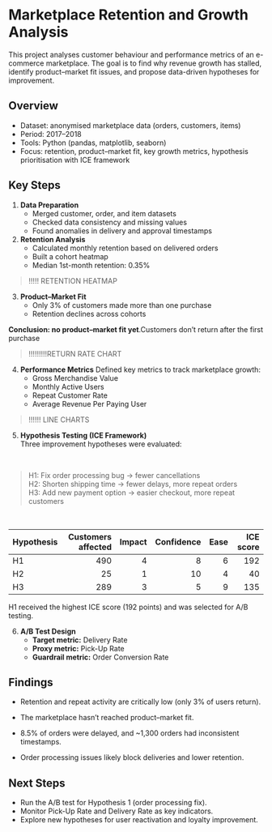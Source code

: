 # Marketplace Retention and Growth Analysis

This project analyses customer behaviour and performance metrics of an e-commerce marketplace.
The goal is to find why revenue growth has stalled, identify product–market fit issues, and propose data-driven hypotheses for improvement.

## Overview

* Dataset: anonymised marketplace data (orders, customers, items)
* Period: 2017–2018
* Tools: Python (pandas, matplotlib, seaborn)
* Focus: retention, product–market fit, key growth metrics, hypothesis prioritisation with ICE framework

## Key Steps

1. **Data Preparation**
    - Merged customer, order, and item datasets
    - Checked data consistency and missing values
    - Found anomalies in delivery and approval timestamps
2. **Retention Analysis**
     - Calculated monthly retention based on delivered orders
     - Built a cohort heatmap
     - Median 1st-month retention: 0.35%
> !!!!! RETENTION HEATMAP

3. **Product–Market Fit**
    - Only 3% of customers made more than one purchase
    - Retention declines across cohorts

**Conclusion: no product–market fit yet**.Customers don’t return after the first purchase
> !!!!!!!!!RETURN RATE CHART

4. **Performance Metrics**
Defined key metrics to track marketplace growth:
    - Gross Merchandise Value
    - Monthly Active Users
    - Repeat Customer Rate
    - Average Revenue Per Paying User

> !!!!!! LINE CHARTS

5. **Hypothesis Testing (ICE Framework)**
<br>Three improvement hypotheses were evaluated:
<br>

> H1: Fix order processing bug → fewer cancellations
> <br>H2: Shorten shipping time → fewer delays, more repeat orders
>  <br>H3: Add new payment option → easier checkout, more repeat customers

<br>

| Hypothesis | Customers affected | Impact | Confidence | Ease | ICE score |
|:------------|-------------------:|--------:|-------------:|------:|-----------:|
| H1          | 490                | 4       | 8           | 6     | 192        |
| H2          | 25                 | 1       | 10          | 4     | 40         |
| H3          | 289                | 3       | 5           | 9     | 135        |


H1 received the highest ICE score (192 points) and was selected for A/B testing.


6. **A/B Test Design**
    - **Target metric:** Delivery Rate
    - **Proxy metric:** Pick-Up Rate
    - **Guardrail metric:** Order Conversion Rate

## Findings

* Retention and repeat activity are critically low (only 3% of users return).

* The marketplace hasn’t reached product–market fit.

* 8.5% of orders were delayed, and ~1,300 orders had inconsistent timestamps.

* Order processing issues likely block deliveries and lower retention.

## Next Steps
* Run the A/B test for Hypothesis 1 (order processing fix).
* Monitor Pick-Up Rate and Delivery Rate as key indicators.
* Explore new hypotheses for user reactivation and loyalty improvement.
